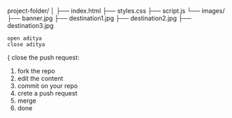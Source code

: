 project-folder/
│
├── index.html
├── styles.css
├── script.js
└── images/
    ├── banner.jpg
    ├── destination1.jpg
    ├── destination2.jpg
    ├── destination3.jpg

    open aditya
    close aditya
{
close the push request:
1) fork the repo
2) edit the content
3) commit on your repo
4) crete a push request
5) merge
6) done
